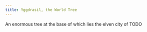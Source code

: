 ```yaml
---
title: Yggdrasil, the World Tree
---
```


An enormous tree at the base of which lies the elven city of TODO

